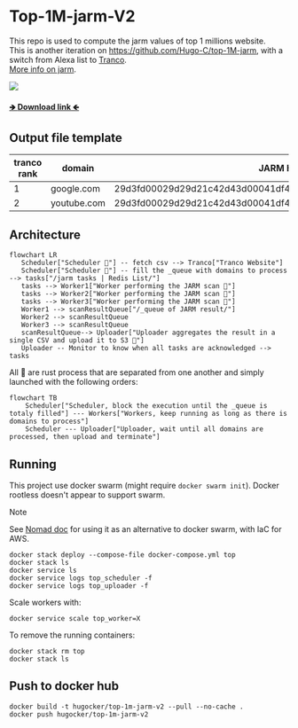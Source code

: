# Top-1M-jarm-V2
This repo is used to compute the jarm values of top 1 millions website.  
This is another iteration on https://github.com/Hugo-C/top-1M-jarm, with a switch from Alexa list to [Tranco](https://tranco-list.eu/).  
[More info on jarm](https://engineering.salesforce.com/easily-identify-malicious-servers-on-the-internet-with-jarm-e095edac525a/).

![](https://img.shields.io/badge/status-done-chartreuse?style=for-the-badge)  
#### [🡺 **Download link** 🡸](https://storage.googleapis.com/tranco-jarm/jarm-tranco-top-1m.csv)
## Output file template
| tranco rank | domain      | JARM hash                                                      |
|-------------|-------------|----------------------------------------------------------------|
| 1           | google.com  | 29d3fd00029d29d21c42d43d00041df48f145f65c66577d0b01ecea881c1ba |
| 2           | youtube.com | 29d3fd00029d29d21c42d43d00041df48f145f65c66577d0b01ecea881c1ba |


## Architecture
```mermaid
flowchart LR
   Scheduler["Scheduler 🦀"] -- fetch csv --> Tranco["Tranco Website"] 
   Scheduler["Scheduler 🦀"] -- fill the _queue with domains to process --> tasks["/jarm tasks | Redis List/"]
   tasks --> Worker1["Worker performing the JARM scan 🦀"] 
   tasks --> Worker2["Worker performing the JARM scan 🦀"] 
   tasks --> Worker3["Worker performing the JARM scan 🦀"] 
   Worker1 --> scanResultQueue["/_queue of JARM result/"]
   Worker2 --> scanResultQueue
   Worker3 --> scanResultQueue
   scanResultQueue--> Uploader["Uploader aggregates the result in a single CSV and upload it to S3 🦀"]
   Uploader -- Monitor to know when all tasks are acknowledged --> tasks
```
All 🦀 are rust process that are separated from one another and simply launched with the following orders:
```mermaid
flowchart TB
    Scheduler["Scheduler, block the execution until the _queue is totaly filled"] --- Workers["Workers, keep running as long as there is domains to process"]
    Scheduler --- Uploader["Uploader, wait until all domains are processed, then upload and terminate"]
```

## Running
This project use docker swarm (might require `docker swarm init`). Docker rootless doesn't appear to support swarm.

> [!NOTE]
> See [Nomad doc](nomad/README.md) for using it as an alternative to docker swarm, with IaC for AWS.

```shell
docker stack deploy --compose-file docker-compose.yml top
docker stack ls
docker service ls
docker service logs top_scheduler -f
docker service logs top_uploader -f
```

Scale workers with:
```shell
docker service scale top_worker=X
```

To remove the running containers:
```shell
docker stack rm top
docker stack ls
```

## Push to docker hub
```shell
docker build -t hugocker/top-1m-jarm-v2 --pull --no-cache .
docker push hugocker/top-1m-jarm-v2
```

